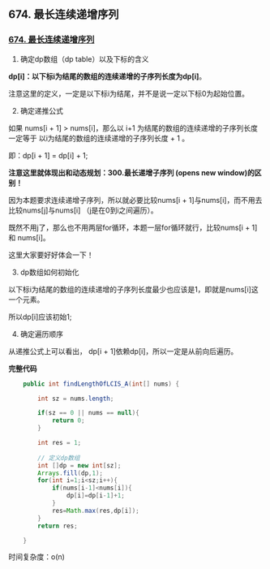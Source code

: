 ## 674. 最长连续递增序列

### [674. 最长连续递增序列](https://leetcode-cn.com/problems/longest-continuous-increasing-subsequence/)

1. 确定dp数组（dp table）以及下标的含义

**dp[i]：以下标i为结尾的数组的连续递增的子序列长度为dp[i]**。

注意这里的定义，一定是以下标i为结尾，并不是说一定以下标0为起始位置。

2. 确定递推公式

如果 nums[i + 1] > nums[i]，那么以 i+1 为结尾的数组的连续递增的子序列长度 一定等于 以i为结尾的数组的连续递增的子序列长度 + 1 。

即：dp[i + 1] = dp[i] + 1;

**注意这里就体现出和动态规划：300.最长递增子序列 (opens new window)的区别！**

因为本题要求连续递增子序列，所以就必要比较nums[i + 1]与nums[i]，而不用去比较nums[j]与nums[i] （j是在0到i之间遍历）。

既然不用j了，那么也不用两层for循环，本题一层for循环就行，比较nums[i + 1] 和 nums[i]。

这里大家要好好体会一下！

3. dp数组如何初始化

以下标i为结尾的数组的连续递增的子序列长度最少也应该是1，即就是nums[i]这一个元素。

所以dp[i]应该初始1;

4. 确定遍历顺序

从递推公式上可以看出， dp[i + 1]依赖dp[i]，所以一定是从前向后遍历。

**完整代码**

~~~java
    public int findLengthOfLCIS_A(int[] nums) {

        int sz = nums.length;

        if(sz == 0 || nums == null){
            return 0;
        }

        int res = 1;
    
        // 定义dp数组
        int []dp = new int[sz];
        Arrays.fill(dp,1);
        for(int i=1;i<sz;i++){
            if(nums[i-1]<nums[i]){
                dp[i]=dp[i-1]+1;
            }
            res=Math.max(res,dp[i]);
        }
        return res;

    }
~~~

时间复杂度：o(n)